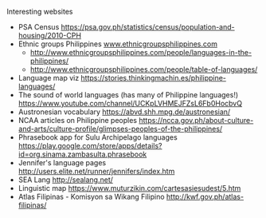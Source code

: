 Interesting websites

- PSA Census https://psa.gov.ph/statistics/census/population-and-housing/2010-CPH
- Ethnic groups Philippines www.ethnicgroupsphilippines.com
  - http://www.ethnicgroupsphilippines.com/people/languages-in-the-philippines/
  - http://www.ethnicgroupsphilippines.com/people/table-of-languages/
- Language map viz https://stories.thinkingmachin.es/philippine-languages/
- The sound of world languages (has many of Philippine languages!) https://www.youtube.com/channel/UCKpLVHMEJFZsL6Fb0HocbvQ
- Austronesian vocabulary https://abvd.shh.mpg.de/austronesian/
- NCAA articles on Philippine peoples https://ncca.gov.ph/about-culture-and-arts/culture-profile/glimpses-peoples-of-the-philippines/
- Phrasebook app for Sulu Archipelago languages https://play.google.com/store/apps/details?id=org.sinama.zambasulta.phrasebook
- Jennifer's language pages http://users.elite.net/runner/jennifers/index.htm
- SEA Lang http://sealang.net/
- Linguistic map https://www.muturzikin.com/cartesasiesudest/5.htm
- Atlas Filipinas - Komisyon sa Wikang Filipino http://kwf.gov.ph/atlas-filipinas/